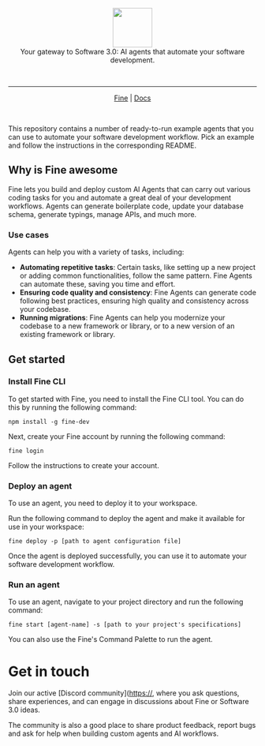 <p align=center>
    <a href="https://fine.dev">
  <img height="80px" src="https://uploads-ssl.webflow.com/6290be8d112ee934eeb6aaf2/64745d685739d23f87bf7ec1_android-chrome-256x256.png"/>
  </a>
  <br>
  Your gateway to Software 3.0: AI agents that automate your software development.
</p>
<br>

------

<p align="center">
  <a href="https://fine.dev">Fine</a> | <a href="https://docs.fine.dev">Docs</a>
</p>

<br>

This repository contains a number of ready-to-run example agents that you can use to automate your software development workflow.
Pick an example and follow the instructions in the corresponding README.

## Why is Fine awesome
Fine lets you build and deploy custom AI Agents that can carry out various coding tasks for you and automate a great deal of your development workflows. Agents can generate boilerplate code, update your database schema, generate typings, manage APIs, and much more.

### Use cases

Agents can help you with a variety of tasks, including:

- **Automating repetitive tasks**: Certain tasks, like setting up a new project or adding common functionalities, follow the same pattern. Fine Agents can automate these, saving you time and effort.
- **Ensuring code quality and consistency**: Fine Agents can generate code following best practices, ensuring high quality and consistency across your codebase.
- **Running migrations**: Fine Agents can help you modernize your codebase to a new framework or library, or to a new version of an existing framework or library.


## Get started

### Install Fine CLI
To get started with Fine, you need to install the Fine CLI tool. You can do this by running the following command:

```
npm install -g fine-dev
```

Next, create your Fine account by running the following command:

```
fine login
```

Follow the instructions to create your account.

### Deploy an agent
To use an agent, you need to deploy it to your workspace. 

Run the following command to deploy the agent and make it available for use in your workspace:

```
fine deploy -p [path to agent configuration file]
```

Once the agent is deployed successfully, you can use it to automate your software development workflow.

### Run an agent

To use an agent, navigate to your project directory and run the following command:


```
fine start [agent-name] -s [path to your project's specifications]
```

You can also use the Fine's Command Palette to run the agent.


# Get in touch

Join our active [Discord community]([https://](https://discord.gg/nxW8sA5yqe), where you ask questions, share experiences, and can engage in discussions about Fine or Software 3.0 ideas.

The community is also a good place to share product feedback, report bugs and ask for help when building custom agents and AI workflows.
